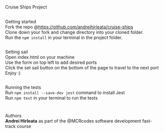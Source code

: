 #
Cruise Ships Project

##
Getting started  
Fork the repo @https://github.com/andreihirleata/cruise-ships  
Clone down your fork and change directory into your cloned folder.   
Run the ```npm install``` in your terminal in the project folder.  

##
Setting sail  
Open index.html on your machine  
Use the form on top left to add desired ports  
Click the set sail button on the bottom of the page to travel to the next port  
Enjoy :)

##
Running the tests  
Run ```npm install --save-dev jest``` command to install Jest  
Run ```npm test``` in your terminal to run the tests  

#
Authors  
**Andrei Hirleata** as part of the @MCRcodes software development fast-track course
